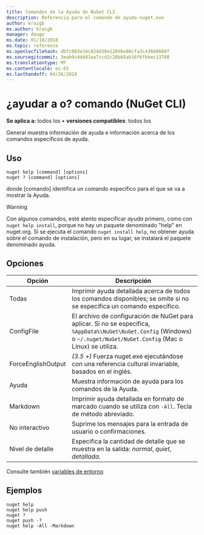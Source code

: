 ```yaml
---
title: Comandos de la Ayuda de NuGet CLI
description: Referencia para el comando de ayuda nuget.exe
author: kraigb
ms.author: kraigb
manager: douge
ms.date: 01/18/2018
ms.topic: reference
ms.openlocfilehash: dbfc803e24c824d30e128d6e86cfa3c43660668f
ms.sourcegitcommit: 3eab9c4dd41ea7ccd2c28bb5ab16f6fbbec13708
ms.translationtype: MT
ms.contentlocale: es-ES
ms.lasthandoff: 04/26/2018
---
```

# <a name="help-or--command-nuget-cli"></a>¿ayudar a o? comando (NuGet CLI)

**Se aplica a:** todos los &bullet; **versiones compatibles**: todos los

General muestra información de ayuda e información acerca de los comandos específicos de ayuda.

## <a name="usage"></a>Uso

```cli
nuget help [command] [options]
nuget ? [command] [options]
```

donde [comando] identifica un comando específico para el que se va a mostrar la Ayuda.

> [!Warning]
> Con algunos comandos, esté atento especificar *ayuda* primero, como con `nuget help install`, porque no hay un paquete denominado "help" en nuget.org. Si se ejecuta el comando `nuget install help`, no obtener ayuda sobre el comando de instalación, pero en su lugar, se instalará el paquete denominado ayuda.

## <a name="options"></a>Opciones

| Opción | Descripción |
| --- | --- |
| Todas | Imprimir ayuda detallada acerca de todos los comandos disponibles; se omite si no se especifica un comando específico. |
| ConfigFile | El archivo de configuración de NuGet para aplicar. Si no se especifica, `%AppData%\NuGet\NuGet.Config` (Windows) o `~/.nuget/NuGet/NuGet.Config` (Mac o Linux) se utiliza.|
| ForceEnglishOutput | *(3.5 +)*  Fuerza nuget.exe ejecutándose con una referencia cultural invariable, basados en el inglés. |
| Ayuda | Muestra información de ayuda para los comandos de la Ayuda. |
| Markdown | Imprimir ayuda detallada en formato de marcado cuando se utiliza con `-All`. Tecla de método abreviado. |
| No interactivo | Suprime los mensajes para la entrada de usuario o confirmaciones. |
| Nivel de detalle | Especifica la cantidad de detalle que se muestra en la salida: *normal*, *quiet*, *detallada*. |

Consulte también [variables de entorno](cli-ref-environment-variables.md)

## <a name="examples"></a>Ejemplos

```cli
nuget help
nuget help push
nuget ?
nuget push -?
nuget help -All -Markdown
```
